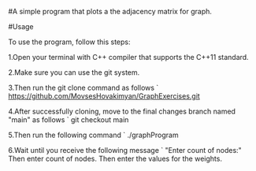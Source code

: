 
#A simple program that plots a the adjacency matrix for graph.

#Usage

To use the program, follow this steps:

1.Open your terminal with C++ compiler that supports the C++11 standard.

2.Make sure you can use the git system.

3.Then run the git clone command as follows ` https://github.com/MovsesHovakimyan/GraphExercises.git

4.After successfully cloning, move to the final changes branch named "main" as follows `
  git checkout main

5.Then run the following command `
  ./graphProgram

6.Wait until you receive the following message `  "Enter count of nodes:" 
  Then enter count of nodes.
  Then enter the values for the weights.


